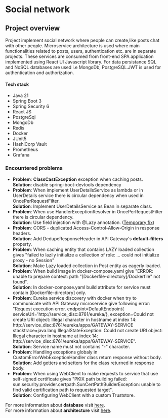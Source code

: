 <h1>Social network</h1>

<h2>Project overview</h2>
<p>Project implement social network where people can create,like posts chat with other people. Microservice architecture is used where
main functionalities related to posts, users, authentication etc. are in separate projects. These services are consumed from front-end SPA application implemented using React UI Javascript library. For data persistance SQL and NoSQL databases are used i.e MongoDb, PostgreSQL.JWT is used for authentication and authorization. 

</p>

<h4>Tech stack</h4>
<ul>
  <li>Java 21</li>
  <li>Spring Boot 3</li>
  <li>Spring Security 6</li>
  <li>React JS</li>
  <li>PostgreSql</li>
  <li>MongoDb</li>
  <li>Redis</li>
  <li>Docker</li>
  <li>JUnit5</li>
  <li>HashiCorp Vault</li>
  <li>Prometheus</li>
  <li>Grafana</li>
</ul> 
<h3>Encountered problems</h3>
<ul>
    <li><b>Problem</b>: <b>ClassCastException</b> exception when caching posts. <br>
        <b>Solution</b>: disable spring-boot-devtools dependency  </li>
    <li><b>Problem</b>: When implement UserDetailsService as lambda or in UserDetails service there is circular dependency when used in OncePerRequestFilter. <br>
        <b>Solution</b>: Implement UserDetailsService as Bean in separate class.</li>
    <li><b>Problem</b>: When use HandlerExceptionResolver in OncePerRequestFilter there is circular dependency.<br>
        <b>Solution</b>: Use field injection with @Lazy annotation. (<u>Temporary fix</u>)</li>
    <li><b>Problem</b>: CORS - duplicated Access-Control-Allow-Origin in response headers. <br>
        <b>Solution</b>: Add DedupeResponseHeader in API Gateway's <b>default-filters</b> property.</li>
    <li><b>Problem</b>: When caching entity that contains LAZY loaded collection gives "failed to lazily initialize a collection of role: ... could not initialize proxy - no Session"<br>
        <b>Solution</b>: Make Lazy loaded collection in Post entity as eagerly loaded.</li>
    <li><b>Problem</b>: When build image in docker-compose.yaml give "ERROR: unable to prepare context: path "[Dockerfile-directory]/Dockerfile" not found".<br>
        <b>Solution</b>: In docker-compose.yaml build attribute for service must contain [Dockerfile-directory] only.</li>
    <li><b>Problem</b>: Eureka service discovery with docker when try to communicate with API Gateway microservice give following error: "Request execution error. endpoint=DefaultEndpoint{ serviceUrl='http://service_disc:8761/eureka/}, exception=Could not create URI object: Illegal character in hostname at index 14: http://service_disc:8761/eureka/apps/GATEWAY-SERVICE stacktrace=java.lang.IllegalStateException: Could not create URI object: Illegal character in hostname at index 14: http://service_disc:8761/eureka/apps/GATEWAY-SERVICE".<br>
        <b>Solution</b>: Service name must not contains "-" character. </li>
    <li><b>Problem</b>: Handling exceptions globaly in CustomErrorWebExceptionHandler class return response without body.<br>
        <b>Solution</b>: Add getters and setters for the class returned in response body. </li>
    <li><b>Problem</b>: When using WebClient to make requests to service that use self-signed certificate gives "PKIX path building failed: sun.security.provider.certpath.SunCertPathBuilderException: unable to find valid certification path to requested target".<br>
        <b>Solution</b>: Configuring WebClient with a custom Truststore. </li>
</ul>
<p>
For more information about <b>database</b> visit  
<a href="./docs/database.md">here</a>.<br>
For more information about <b>architecture</b> visit  
<a href="./docs/architecture.md">here</a>.

</p>

